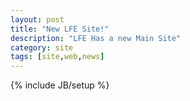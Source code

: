 ```yaml
---
layout: post
title: "New LFE Site!"
description: "LFE Has a new Main Site"
category: site
tags: [site,web,news]
---
```

{% include JB/setup %}
